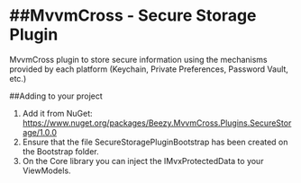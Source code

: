 ##MvvmCross - Secure Storage Plugin
=======================

MvvmCross plugin to store secure information using the mechanisms provided by each platform (Keychain, Private Preferences, Password Vault, etc.)

##Adding to your project

1. Add it from NuGet: https://www.nuget.org/packages/Beezy.MvvmCross.Plugins.SecureStorage/1.0.0
2. Ensure that the file SecureStoragePluginBootstrap has been created on the Bootstrap folder.
3. On the Core library you can inject the IMvxProtectedData to your ViewModels.